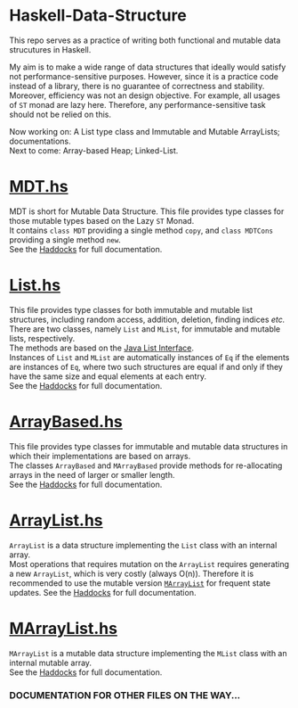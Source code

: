 # Haskell-Data-Structure
This repo serves as a practice of writing both functional and mutable data strucutures in Haskell.  

My aim is to make a wide range of data structures that ideally would satisfy not performance-sensitive purposes. However, since it is a practice code instead of a library, there is no guarantee of correctness and stability. Moreover, efficiency was not an design objective. For example, all usages of `ST` monad are lazy here. Therefore, any performance-sensitive task should not be relied on this.  

Now working on: A List type class and Immutable and Mutable ArrayLists; documentations.  
Next to come: Array-based Heap; Linked-List.  

# [MDT.hs](MDT.hs)
MDT is short for Mutable Data Structure. This file provides type classes for those mutable types based on the Lazy `ST` Monad.  
It contains `class MDT` providing a single method `copy`, and `class MDTCons` providing a single method `new`.  
See the [Haddocks](MDT.hs) for full documentation.  

# [List.hs](List.hs)
This file provides type classes for both immutable and mutable list structures, including random access, addition, deletion, finding indices *etc.*   
There are two classes, namely `List` and `MList`, for immutable and mutable lists, respectively.  
The methods are based on the [Java List Interface](https://docs.oracle.com/javase/8/docs/api/java/util/List.html).  
Instances of `List` and `MList` are automatically instances of `Eq` if the elements are instances of `Eq`, where two such structures are equal if and only if they have the same size and equal elements at each entry.  
See the [Haddocks](List.hs) for full documentation.  

# [ArrayBased.hs](ArrayBased.hs)
This file provides type classes for immutable and mutable data structures in which their implementations are based on arrays.  
The classes `ArrayBased` and `MArrayBased` provide methods for re-allocating arrays in the need of larger or smaller length.  
See the [Haddocks](ArrayBased.hs) for full documentation.  

# [ArrayList.hs](ArrayList.hs)
`ArrayList` is a data structure implementing the `List` class with an internal array.  
Most operations that requires mutation on the `ArrayList` requires generating a new `ArrayList`, which is very costly (always O(n)). Therefore it is recommended to use the mutable version [`MArrayList`](MArrayList.hs) for frequent state updates.
See the [Haddocks](ArrayList.hs) for full documentation.  

# [MArrayList.hs](MArrayList.hs)
`MArrayList` is a mutable data structure implementing the `MList` class with an internal mutable array.  
See the [Haddocks](MArrayList.hs) for full documentation.  

### DOCUMENTATION FOR OTHER FILES ON THE WAY...
